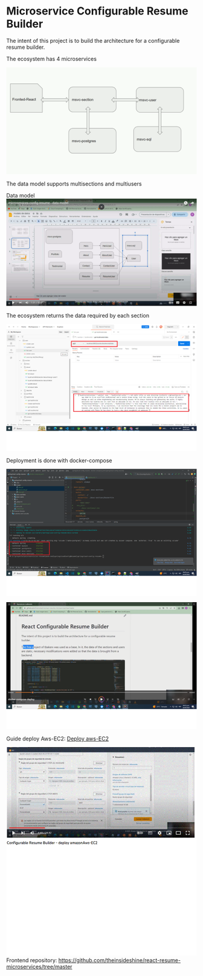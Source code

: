 # Microservice Configurable Resume Builder


The intent of this project is to build the architecture for a configurable resume builder.


The ecosystem has 4 microservices

![](images/msvc.gif)



The data model supports multisections and multiusers

Data model
[![datamodel](images/datamodel.gif)](https://www.youtube.com/watch?v=oPH0aZNIWrM)

The ecosystem returns the data required by each section

![](images/data.gif)


Deployment is done with docker-compose

![](images/docker-compose.gif)


[![deploy docker-compose](images/deploy-dc.gif)](https://www.youtube.com/watch?v=8BBb2OJbIWM)


Guide deploy Aws-EC2: [Deploy aws-EC2](doc/crb-deploy-awsEC2.pdf)


[![Deploy Aws-Elactic Compute Cloud](images/deploy-aws.gif)](https://www.youtube.com/watch?v=UNM7YzxY0Jk)
Frontend repository:
https://github.com/theinsideshine/react-resume-microservices/tree/master






